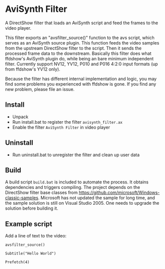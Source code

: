 # AviSynth Filter

A DirectShow filter that loads an AviSynth script and feed the frames to the video player.

This filter exports an "avsfilter_source()" function to the avs script, which serves as an AviSynth source plugin. This function feeds the video samples from the upstream DirectShow filter to the script. Then it sends the processed frame data to the downstream. Basically this filter does what ffdshow's AviSynth plugin do, while being an bare minimum independent filter. Currently support NV12, YV12, P010 and P016 4:2:0 input formats (up from ffdshow's YV12 only).

Because the filter has different internal implementation and logic, you may find some problems you experienced with ffdshow is gone. If you find any new problem, please file an issue.

## Install

* Unpack
* Run install.bat to register the filter `avisynth_filter.ax`
* Enable the filter `AviSynth Filter` in video player

## Uninstall

* Run uninstall.bat to unregister the filter and clean up user data

## Build

A build script `build.bat` is included to automate the process. It obtains dependencies and triggers compiling. The project depends on the DirectShow filter base classes from https://github.com/microsoft/Windows-classic-samples. Microsoft has not updated the sample for long time, and the sample solution is still on Visual Studio 2005. One needs to upgrade the solution before building it.

## Example script

Add a line of text to the video:

```
avsfilter_source()

Subtitle("Hello World")

Prefetch(4)
```
